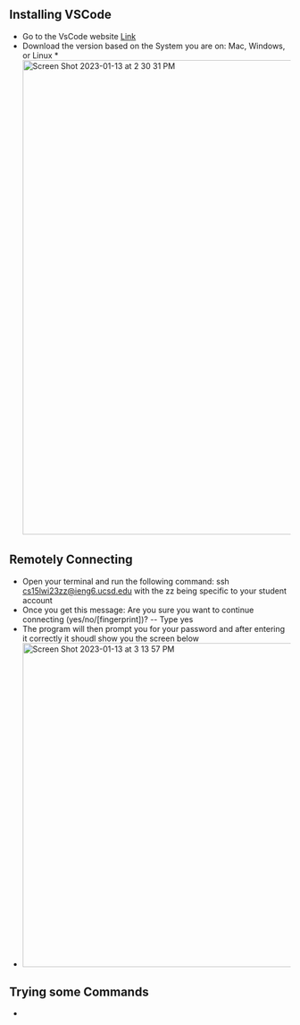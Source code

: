 ## Installing VSCode ##
* Go to the VsCode website [Link](https://code.visualstudio.com/)
* Download the version based on the System you are on: Mac, Windows, or Linux
*<img width="848" alt="Screen Shot 2023-01-13 at 2 30 31 PM" src="https://user-images.githubusercontent.com/33361265/212431103-5649c48f-717a-4687-94d6-f8f63d32563c.png">

## Remotely Connecting ##
* Open your terminal and run the following command: ssh cs15lwi23zz@ieng6.ucsd.edu  with the zz being specific to your student account
* Once you get this message: Are you sure you want to continue connecting (yes/no/[fingerprint])? -- Type yes
* The program will then prompt you for your password and after entering it correctly it shoudl show you the screen below
*  <img width="579" alt="Screen Shot 2023-01-13 at 3 13 57 PM" src="https://user-images.githubusercontent.com/33361265/212435649-520f5a9a-0f1d-4b41-b852-098cd04168b6.png">


## Trying some Commands ##
* 
